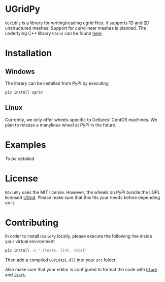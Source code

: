 # UGridPy

`UGridPy` is a library for writing/reading ugrid files.
It supports 1D and 2D unstructured meshes.
Support for curvilinear meshes is planned.
The underlying C++ library `UGrid` can be found [here](https://github.com/Deltares/UGrid.git).

# Installation

## Windows

The library can be installed from PyPI by executing

```bash
pip install ugrid
```

## Linux

Currently, we only offer wheels specific to Deltares' CentOS machines.
We plan to release a manylinux wheel at PyPI in the future. 

# Examples

*To be detailed*

# License

`UGridPy` uses the MIT license.
However, the wheels on PyPI bundle the LGPL licensed [UGrid](https://github.com/Deltares/UGrid).
Please make sure that this fits your needs before depending on it.


# Contributing

In order to install `UGridPy` locally, please execute the following line inside your virtual environment

```bash
pip install -e ".[tests, lint, docs]"
```

Then add a compiled `UGridApi.dll` into your `src` folder.

Also make sure that your editor is configured to format the code with [`black`](https://black.readthedocs.io/en/stable/) and [`isort`](https://pycqa.github.io/isort/).
